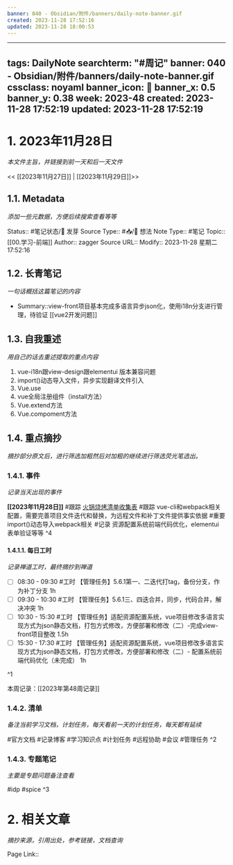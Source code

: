 ```yaml
---
banner: 040 - Obsidian/附件/banners/daily-note-banner.gif
created: 2023-11-28 17:52:16
updated: 2023-11-28 18:00:53
---
```

---
tags: DailyNote
searchterm: "#周记"
banner: 040 - Obsidian/附件/banners/daily-note-banner.gif
cssclass: noyaml
banner_icon: 💌
banner_x: 0.5
banner_y: 0.38
week: 2023-48
created: 2023-11-28 17:52:19
updated: 2023-11-28 17:52:19
---

# 1. 2023年11月28日

_本文件主旨，并链接到前一天和后一天文件_

<< [[2023年11月27日]] | [[2023年11月29日]]>>

## 1.1. Metadata

_添加一些元数据，方便后续搜索查看等等_

Status:: #笔记状态/🌱 发芽
Source Type:: #📥/💭 想法 
Note Type:: #笔记
Topic:: [[00.学习-前端]]
Author:: zagger
Source URL::
Modify:: 2023-11-28 星期二 17:52:16

## 1.2. 长青笔记

_一句话概括这篇笔记的内容_

- Summary::view-front项目基本完成多语言异步json化，使用i18n分支进行管理，待验证
[[vue2开发问题]]
## 1.3. 自我重述

_用自己的话去重述提取的重点内容_

1. vue-i18n跟view-design跟elementui 版本兼容问题
2. import()动态导入文件，异步实现翻译文件引入
3. Vue.use
4. vue全局注册组件（install方法）
5. Vue.extend方法
6. Vue.compoment方法

## 1.4. 重点摘抄

_摘抄部分原文后，进行筛选加粗然后对加粗的继续进行筛选荧光笔选出。_

### 1.4.1. 事件

_记录当天出现的事件_

**[[2023年11月28日]]** 
#跟踪 [火锅烧烤清单收集表](https://www.kdocs.cn/l/cgUzOODYBweN)
#跟踪 vue-cli和webpack相关配置，需要完善项目文件迭代和替换，为远程文件和补丁文件提供事实依据
#重要 import()动态导入webpack相关
#记录 资源配置系统前端代码优化，elementui 表单验证等等
^4
#### 1.4.1.1. 每日工时

_记录禅道工时，最终摘抄到禅道_

- [ ] 08:30 - 09:30 #工时 【管理任务】5.6.1第一、二迭代打tag，备份分支，作为补丁分支 1h
- [ ] 09:30 - 10:30 #工时 【管理任务】5.6.1三、四迭合并，同步，代码合并，解决冲突 1h
- [ ] 10:30 - 15:30 #工时  【管理任务】适配资源配置系统，vue项目修改多语言实现方式为json静态文档，打包方式修改，方便部署和修改（二）-完成view-front项目整改 1.5h
- [ ] 15:30  - 17:30 #工时  【管理任务】适配资源配置系统，vue项目修改多语言实现方式为json静态文档，打包方式修改，方便部署和修改（二）- 配置系统前端代码优化（未完成） 1h

^1

本周记录：[[2023年第48周记录]]

### 1.4.2. 清单

_备注当前学习文档，计划任务，每天看前一天的计划任务，每天都有延续_

#官方文档 
#记录博客
#学习知识点
#计划任务
#远程协助
#会议 
#管理任务
^2

### 1.4.3. 专题笔记

_主要是专题问题备注查看_

#idp
#spice
^3

# 2. 相关文章

_摘抄来源，引用出处，参考链接，文档查询_

Page Link::

